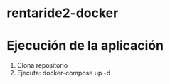 # rentaride2-docker

# Ejecución de la aplicación

1. Clona repositorio
2. Ejecuta: docker-compose up -d

